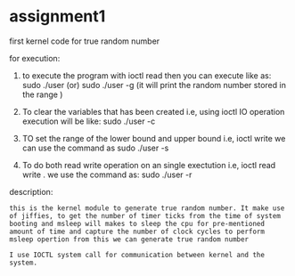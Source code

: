 # assignment1
first kernel code for true random number

for execution:

1) to execute the program with ioctl read then you can execute like as:
 sudo ./user   (or)
 sudo ./user -g  (it will print the random number stored in the range )
 
 
2) To clear the variables that has been created i.e, using ioctl IO operation execution will be like:
 sudo ./user -c 
 
 
3) TO set the range of the lower bound and upper bound i.e, ioctl write  we can use the command as
  sudo ./user -s
  
4) To do both read write operation on an single exectution i.e, ioctl read write . we use the command as:
  sudo ./user -r

description:

	this is the kernel module to generate true random number. It make use of jiffies, to get the number of timer ticks from the time of system booting and msleep will makes to sleep the cpu for pre-mentioned amount of time and capture the number of clock cycles to perform msleep opertion from this we can generate true random number  
	
	I use IOCTL system call for communication between kernel and the system.
